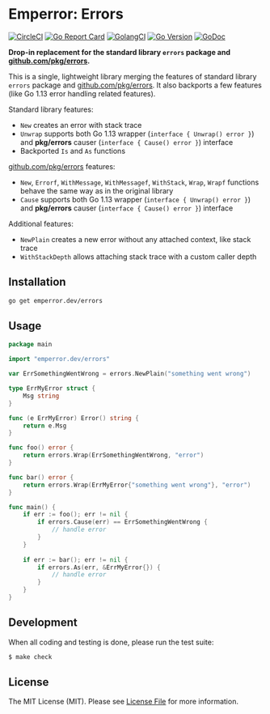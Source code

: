 # Emperror: Errors

[![CircleCI](https://circleci.com/gh/emperror/errors.svg?style=svg)](https://circleci.com/gh/emperror/errors)
[![Go Report Card](https://goreportcard.com/badge/emperror.dev/errors?style=flat-square)](https://goreportcard.com/report/emperror.dev/errors)
[![GolangCI](https://golangci.com/badges/github.com/emperror/errors.svg)](https://golangci.com/r/github.com/emperror/errors)
[![Go Version](https://img.shields.io/badge/go%20version-%3E=1.12-orange.svg?style=flat-square)](https://github.com/emperror/errors)
[![GoDoc](http://img.shields.io/badge/godoc-reference-5272B4.svg?style=flat-square)](https://godoc.org/emperror.dev/errors)

**Drop-in replacement for the standard library `errors` package and [github.com/pkg/errors](https://github.com/pkg/errors).**

This is a single, lightweight library merging the features of standard library `errors` package
and [github.com/pkg/errors](https://github.com/pkg/errors). It also backports a few features
(like Go 1.13 error handling related features).

Standard library features:

- `New` creates an error with stack trace
- `Unwrap` supports both Go 1.13 wrapper (`interface { Unwrap() error }`) and **pkg/errors** causer (`interface { Cause() error }`) interface
- Backported `Is` and `As` functions

[github.com/pkg/errors](https://github.com/pkg/errors) features:
- `New`, `Errorf`, `WithMessage`, `WithMessagef`, `WithStack`, `Wrap`, `Wrapf` functions behave the same way as in the original library
- `Cause` supports both Go 1.13 wrapper (`interface { Unwrap() error }`) and **pkg/errors** causer (`interface { Cause() error }`) interface

Additional features:
- `NewPlain` creates a new error without any attached context, like stack trace
- `WithStackDepth` allows attaching stack trace with a custom caller depth


## Installation

```bash
go get emperror.dev/errors
```


## Usage

```go
package main

import "emperror.dev/errors"

var ErrSomethingWentWrong = errors.NewPlain("something went wrong")

type ErrMyError struct {
	Msg string
}

func (e ErrMyError) Error() string {
	return e.Msg
}

func foo() error {
	return errors.Wrap(ErrSomethingWentWrong, "error")
}

func bar() error {
	return errors.Wrap(ErrMyError{"something went wrong"}, "error")
}

func main() {
	if err := foo(); err != nil {
	    if errors.Cause(err) == ErrSomethingWentWrong {
	        // handle error
	    }
	}
	
    if err := bar(); err != nil {
        if errors.As(err, &ErrMyError{}) {
            // handle error
        }
    }
}
```


## Development

When all coding and testing is done, please run the test suite:

``` bash
$ make check
```


## License

The MIT License (MIT). Please see [License File](LICENSE) for more information.

